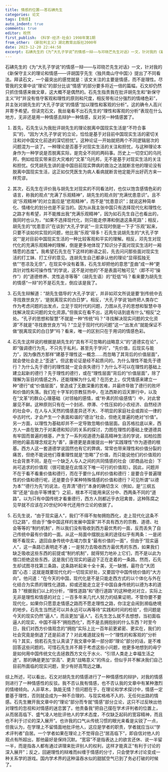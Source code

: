 ```yaml
---
title: 情感的位置——答石砩先生
categories: 论文
tags: [情感]
auto_indent: true
comments: true
editor: 皎然
first_publish: 《科学·经济·社会》1998年第1期
from_other: 《新批判主义》湖北教育出版社2000年
date: 2023-12-20 22:44:58
excerpt: 石砩先生的《为“大孔子学说”的情感一辩——与邓晓芒先生对话》一文，针对我的《新保守主义的理论和情感——评胡国亨先生〈独共南山守中国〉》提出了不同看法。拜读石文，一个最突出的感觉就是：该文关注的主要是情感，而不是理性。尽管我的文章中谈“理论”的部分比谈“情感”的部分要多将近一倍的篇幅，石文却仍然只抓住情感来做文章，这大概不是偶然的。石先生指责我在批评胡先生和“新保守主义”时“并没有恪守客观和理性的原则和尺度，相反带有过分强烈的情绪色彩”，并主张对胡先生的“大孔子学说”的情感“加以理性和客观的分析”。这的确令人高兴并寄予希望。但读完石文，我丝毫看不出石先生的“理性和客观的分析”表现在什么地方，无非还是用一种情感去辩护一种情感，反对另一种情感罢了。
---
```

石砩先生的《为“大孔子学说”的情感一辩——与邓晓芒先生对话》一文，针对我的《新保守主义的理论和情感——评胡国亨先生〈独共南山守中国〉》提出了不同看法。拜读石文，一个最突出的感觉就是：该文关注的主要是情感，而不是理性。尽管我的文章中谈“理论”的部分比谈“情感”的部分要多将近一倍的篇幅，石文却仍然只抓住情感来做文章，这大概不是偶然的。石先生指责我在批评胡先生和“新保守主义”时“并没有恪守客观和理性的原则和尺度，相反带有过分强烈的情绪色彩”，并主张对胡先生的“大孔子学说”的情感“加以理性和客观的分析”。这的确令人高兴并寄予希望。但读完石文，我丝毫看不出石先生的“理性和客观的分析”表现在什么地方，无非还是用一种情感去辩护一种情感，反对另一种情感罢了。

1. 首先，石先生认为我批评胡先生的理论脱离中国现实生活是“不符合事实”的，“因为‘大孔子学说’的立论，恰恰是基于对目前中国现实生活的密切关注和对中国文化前途的深切担忧”。这种论证一开始就把两个不同逻辑层次的问题混为一谈了。一种理论是否基于对现实生活的关注和担忧，与这种理论本身作为一种学说是否脱离实际，是完全不同的两码事。历史上一切空幻的乌托邦，例如给现实带来巨大灾难的“文革”乌托邦，无不是基于对现实生活的关注和担忧。仅凭胡先生讲的是中国目前现实弊病的救治之法就断言他的理论没有脱离中国现实生活，这正如仅凭医生为病人看病就断言他定能开出好药方来一样荒谬。

2. 其次，石先生在评价我与胡先生对现实的不同看法时，也仅以饱含感情色彩的语言，称我的观点“充满了乐观精神”，胡先生的观点则“充满忧患意识”。且不说“乐观精神”的对立面应是“悲观精神”，而不是“忧患意识”；就说这种简单化、情绪化的划分也是不妥当的。因为从我主张中国只有选择现代化和理性化之路才有希望，并不能推出我“充满乐观精神”，因为如石先生自己也看出的，我同时也认为，“如果不选择现代化，则只能走停滞和倒退这条死路”；相反，胡先生的“忧患意识”在谈到“大孔子学说”一旦实现时倒是一下子“乐观”起来，只要不谈如何实现的问题，他比我“乐观”得多！石先生说胡先生的“大孔子学说”“是对目前中国现实生活的一种比较客观和平实的理解。相反，邓先生对现代化的充满乐观精神的理解，倒是更多地体现了知识分子面对现实生活时一厢情愿的态度”。我希望石先生在下这样的断语之前，先去问问那些面对现实生活的打工妹、打工仔的意见。连胡先生自己都承认他的理论“显得孤独无依”“苍凉及无奈”，在现实中没有着落，石先生却把他的意思“歪曲”成一种“更具针对性和可操作性”的学说，这不是对他的“不是表面可触可见”（即不可“操作”）的“道德修养、灵性追寻等等”（胡先生语）的“贬低”吗？看来要为胡先生的情感“一辩”的不是石先生，倒应该是我了。

3. 石先生辩解道：“胡先生倡导的‘大孔子学说’，并非如邓文所说是要‘到传统中去寻找救世良方’，‘是脱离现实的白日梦’。相反，‘大孔子学说’始终把人类存亡作为考虑问题的出发点，立足于现时代的问题，力图从孔子的思想和智慧中寻找解决现实问题的文化资源。”但我实在看不出，这两句话到底有什么“相反”之处。“孔子的思想和智慧”不就是一种“传统”吗？“寻找解决现实问题的文化资源”不就是“寻找救世良方”吗？“立足于现时代的问题”这一“出发点”就能保证不做“脱离现实的白日梦”吗？看来，唯一的区别只在于用词的情感色彩。

4. 石先生这样说的根据是胡先生的“具有不可忽略的战略意义”的“道德实在论”，即“强调德行为先，不只先于私利，甚至先于学问”，“先价值，后现实与能力”，因为像西方那样“建基于理性这一概念……而忽略了其背后的价值层面”，就会使社会走上“歪途”。但这套论证是经不起质问的。为什么理性不能先于德行？为什么先于德行的理性就一定会丧失德行？为什么不可以在理性的基础上建立起新的德行？先于理性的德行，或在“理性层面”背后的“价值层面”，除了理解为盲目的情感之外，还能理解为什么呢？在历史上，仅凭情感来建立一种“德行”或“价值层面”，曾造成了无数深重的苦难，并最终导致了德行的败坏和价值的失落。我们在十字军的宗教狂热中，在法西斯的滔天罪行中，以及在“文革”的群众心理基础（对领袖的感情，或“朴素的阶级感情”）中，对此曾屡见不鲜。这种原则只有在一个封闭、停滞、个性压抑的小农经济、自然经济的社会中，在人与人天然的情感差异还不大、不明显的家庭社会或舆论一律的中古时代，才会产生一个表面和谐的“德治”社会，但绝无普遍的绝对“价值”。另一方面，以理性为基础却并不一定导致忽略价值层面。自苏格拉底以来，西方人一直在致力于对美德和知识的关系的探讨，力图在理性的基础上使道德具有牢固而普遍的根基，产生了一系列视道德为最高精神生活的学说，如柏拉图把他的最高理念规定为“善”，康德更是直接提出一种“实践理性”作为道德的根基。西方人这一套道德学说固然也有它的弊病，常常也带来理性和价值分裂的痛苦，但绝不能说他们尊重理性就是“忽略”了价值，而只能说他们的价值观的社会背景不同，是在一个缺乏人与人之间的共同情感的社会（即商品社会）下尚可追求的价值观（很可能是在此情况下唯一可行的价值观）。因此，问题并不在于看不看重价值和德行，而在于要什么样的价值和德行：是要合乎普遍理性的价值和德行呢，还是要合乎某种特殊情感的价值和德行？可见所谓“以德为本”“德行为先”的说法，在弄清“德行”本身的确切含义（例如，是“三纲五常”还是“自由平等博爱”）之前，根本不可能用来区分中、西两条不同的“道路”。以为只有中国传统才看重德行，西方人则都近乎衣冠禽兽，这种陈腐之见早就不应该在20世纪90年代还用作立论的依据了。

5. 石先生说，“由于现实逼人”，我们“不得不匆匆拥抱西化，走上现代化这条不归之路”，但由于“像中国这样的发展中国家”并不具有西方的宗教、道德、社会等等的“制约机制”，所以我们没有吸收到西方最优秀的一面，反而丢失了自己传统中最有价值的一面。从这一局面中摆脱出来的途径似乎有两条：一是闭眼不看现实，退回自身传统中去竭力恢复“最有价值的一面”，但由于“现实逼人”，这一条路已表明走不通；一是努力去吸收西方最优秀的东西，如果我们缺乏吸收这些东西的前提或“制约机制”，就得努力地补上它们，而不是以此为借口拒绝这些东西，这是我们在现实的逼迫下正在走着的一条路。然而，石先生却试图寻找第三条路，这条路听起来十全十美，无一缺憾，最符合“大团圆”心态：这就是既要现代化的一切现实好处，又要固守中国传统价值的“大方向”。他问道：“在今天的中国，现代化是不是只能走西方式的以个体化与外在化结合为实质的理性化道路，抑或还能走立足于中国自身传统的以德为本的道路？”根据我们以上的分析，“理性道路”和“德行道路”的这种绝对对立，实际上无非是理性和情感的对立；一百多年来几代人努力的结果证明，不管你要不要现代化，如果你只愿意走情感之路而不愿走理性之路，你注定会闹到濒临绝境的地步。石先生当然还可以并永远可以再等待“实践和时间的检验”，但问题是今天的现实仍然“逼人”，而且更加“逼人”。石先生怎么就不去想想，当初面临逼人的现实，中国不得不“拥抱西化”，而不是去拥抱别的什么东西？时至今日，我们对西方价值观念的“拥抱”实际上比一百年前更紧密、更实在，我们的社会究竟是倒退了还是前进了？对此难道就没有一个“理性的和客观的”分析吗？其实，倘若石先生认真读了我文章中第一部分即“理论”部分的话，是不难回答这些问题的。可惜石先生并不屑于考虑这些小问题，他更多地想到的毋宁是如何用中国传统文化去拯救西方文化于水火、“引领人类走上幸福生活之途”。那的确是更加“崇高”、更具“战略意义”的伟业，但似乎并不解决我们自己目前所面临的现实问题，至少有好高骛远之嫌。

综上所述，可以看出，石文对胡先生的情感进行了一种情感性的辩护，对我的情感则进行了一种情感性的反驳。我不否认我有情感，也不否认我的文章中有某种激烈的情绪倾向。人非草木，孰能无情？但问题在于，在理论和学术探讨中，情感一定要基于理性，否则就会成为一种不合理的、与现实格格不入的、无任何出路的情感。石先生撇开我文章中的“理论”部分而专就“情感”部分立论，这只不过反映出他对理性的忽视和对情感的迷恋罢了。他责备我“把自己摆在学术评判者的位置上，从而居高临下、盛气凌人地批评他人的学术态度，不仅缺乏起码的宽容精神，而且也不利于讨论的深入展开”。也许我的口气从传统习惯的眼光来看是尖锐了一点，但我认为，在学理上不留情面地批评他人，这应是学者的职责，学者就应当以“学术评判者”自居。一个学者如果在理论上不觉得自己“居高临下”，即自信对他人的观点有所超出，那他最好是保持沉默。“宽容”不是指表达上的欲言还休、说一半留一半，而是指各人都有通过讲理来批评别人的权利，这样才能真正“有利于讨论的深入展开”；反之，回避理性的辩难而纠缠于情感的分寸，只会使学术讨论变成一种关系学的游戏。国内学术界的这种温吞水似的甜腻空气已到了务必打破的时候了。